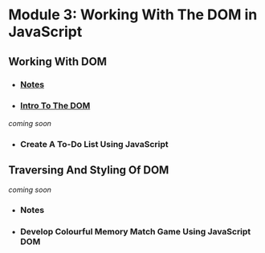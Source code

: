 # Module 3: Working With The DOM in JavaScript

## Working With DOM

- ### [Notes](./01-WorkingWithDOM/notes.md)
- ### [Intro To The DOM](./01-WorkingWithDOM/01-IntroToTheDom/)
*coming soon*
- ### Create A To-Do List Using JavaScript

## Traversing And Styling Of DOM

*coming soon*
- ### Notes
- ### Develop Colourful Memory Match Game Using JavaScript DOM
